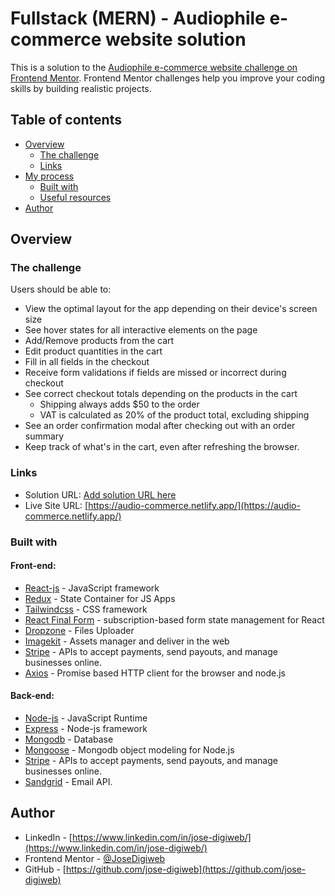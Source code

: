 # Fullstack (MERN) - Audiophile e-commerce website solution

This is a solution to the [Audiophile e-commerce website challenge on Frontend Mentor](https://www.frontendmentor.io/challenges/audiophile-ecommerce-website-C8cuSd_wx). Frontend Mentor challenges help you improve your coding skills by building realistic projects. 

## Table of contents

- [Overview](#overview)
  - [The challenge](#the-challenge)
  - [Links](#links)
- [My process](#my-process)
  - [Built with](#built-with)
  - [Useful resources](#useful-resources)
- [Author](#author)

## Overview

### The challenge

Users should be able to:

- View the optimal layout for the app depending on their device's screen size
- See hover states for all interactive elements on the page
- Add/Remove products from the cart
- Edit product quantities in the cart
- Fill in all fields in the checkout
- Receive form validations if fields are missed or incorrect during checkout
- See correct checkout totals depending on the products in the cart
  - Shipping always adds $50 to the order
  - VAT is calculated as 20% of the product total, excluding shipping
- See an order confirmation modal after checking out with an order summary
- Keep track of what's in the cart, even after refreshing the browser.

### Links

- Solution URL: [Add solution URL here](https://your-solution-url.com)
- Live Site URL: [https://audio-commerce.netlify.app/](https://audio-commerce.netlify.app/)

### Built with
#### Front-end:
- [React-js](https://reactjs.org/) - JavaScript framework
- [Redux](https://redux.js.org/) - State Container for JS Apps
- [Tailwindcss](https://tailwindcss.com/) - CSS framework
- [React Final Form](https://final-form.org/react) - subscription-based form state management for React
- [Dropzone](https://www.dropzone.dev/js/) - Files Uploader
- [Imagekit](https://imagekit.io/) - Assets manager and deliver in the web
- [Stripe](https://stripe.com/) - APIs to accept payments, send payouts, and manage businesses online.
- [Axios](https://axios-http.com/) - Promise based HTTP client for the browser and node.js

#### Back-end:
- [Node-js](https://nodejs.org/) - JavaScript Runtime
- [Express](https://expressjs.com/) - Node-js framework
- [Mongodb](https://www.mongodb.com/) - Database
- [Mongoose](https://mongoosejs.com/) - Mongodb object modeling for Node.js
- [Stripe](https://stripe.com/) - APIs to accept payments, send payouts, and manage businesses online.
- [Sandgrid](https://sendgrid.com/) - Email API.

## Author

- LinkedIn - [https://www.linkedin.com/in/jose-digiweb/](https://www.linkedin.com/in/jose-digiweb/)
- Frontend Mentor - [@JoseDigiweb](https://www.frontendmentor.io/profile/JoseDigiweb)
- GitHub - [https://github.com/jose-digiweb](https://github.com/jose-digiweb)
